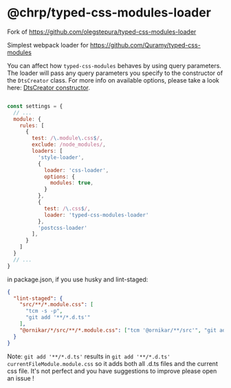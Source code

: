 # @chrp/typed-css-modules-loader

Fork of https://github.com/olegstepura/typed-css-modules-loader

Simplest webpack loader for https://github.com/Quramy/typed-css-modules

You can affect how `typed-css-modules` behaves by using query parameters. The loader
will pass any query parameters you specify to the constructor of the `DtsCreator`
class. For more info on available options, please take a look here:
[DtsCreator constructor](https://github.com/Quramy/typed-css-modules#new-dtscreatoroption).


```js

const settings = {
  // ...
  module: {
    rules: [
      {
        test: /\.module\.css$/,
        exclude: /node_modules/,
        loaders: [
          'style-loader',
          {
            loader: 'css-loader',
            options: {
              modules: true,
            }
          },
          {
            test: /\.css$/,
            loader: 'typed-css-modules-loader'
          },
          'postcss-loader'
        ],
      }
    ]
  }
  // ...
}
```

in package.json, if you use husky and lint-staged:

```json
{
  "lint-staged": {
    "src/**/*.module.css": [
      "tcm -s -p",
      "git add '**/*.d.ts'"
    ],
    "@ornikar/*/src/**/*.module.css": ["tcm '@ornikar/**/src'", "git add '@ornikar/**/src/*.d.ts"]
  }
}
```

Note: `git add '**/*.d.ts'` results in `git add '**/*.d.ts' currentFileModule.module.css` so it adds both all .d.ts files and the current css file. It's not perfect and you have suggestions to improve please open an issue ! 
